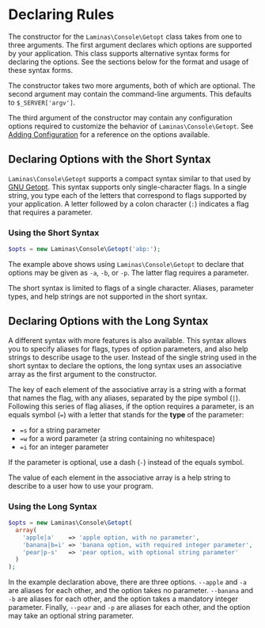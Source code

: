 # Declaring Rules

The constructor for the `Laminas\Console\Getopt` class takes from one to three
arguments. The first argument declares which options are supported by your
application. This class supports alternative syntax forms for declaring the
options. See the sections below for the format and usage of these syntax forms.

The constructor takes two more arguments, both of which are optional. The second
argument may contain the command-line arguments. This defaults to
`$_SERVER['argv']`.

The third argument of the constructor may contain any configuration options
required to customize the behavior of `Laminas\Console\Getopt`. See
[Adding Configuration](configuration.md#adding-configuration) for a reference on
the options available.

## Declaring Options with the Short Syntax

`Laminas\Console\Getopt` supports a compact syntax similar to that used by
[GNU Getopt](http://www.gnu.org/software/libc/manual/html_node/Getopt.html).
This syntax supports only single-character flags. In a single string, you type
each of the letters that correspond to flags supported by your application. A
letter followed by a colon character (`:`) indicates a flag that requires a
parameter.

### Using the Short Syntax

```php
$opts = new Laminas\Console\Getopt('abp:');
```

The example above shows using `Laminas\Console\Getopt` to declare that options may
be given as `-a`, `-b`, or `-p`. The latter flag requires a parameter.

The short syntax is limited to flags of a single character. Aliases, parameter
types, and help strings are not supported in the short syntax.

## Declaring Options with the Long Syntax

A different syntax with more features is also available. This syntax allows you
to specify aliases for flags, types of option parameters, and also help strings
to describe usage to the user. Instead of the single string used in the short
syntax to declare the options, the long syntax uses an associative array as the
first argument to the constructor.

The key of each element of the associative array is a string with a format that
names the flag, with any aliases, separated by the pipe symbol (`|`). Following
this series of flag aliases, if the option requires a parameter, is an equals
symbol (`=`) with a letter that stands for the **type** of the parameter:

- `=s` for a string parameter
- `=w` for a word parameter (a string containing no whitespace)
- `=i` for an integer parameter

If the parameter is optional, use a dash (`-`) instead of the equals symbol.

The value of each element in the associative array is a help string to describe
to a user how to use your program.

### Using the Long Syntax

```php
$opts = new Laminas\Console\Getopt(
  array(
    'apple|a'    => 'apple option, with no parameter',
    'banana|b=i' => 'banana option, with required integer parameter',
    'pear|p-s'   => 'pear option, with optional string parameter'
  )
);
```

In the example declaration above, there are three options. `--apple` and `-a`
are aliases for each other, and the option takes no parameter. `--banana` and
`-b` are aliases for each other, and the option takes a mandatory integer
parameter. Finally, `--pear` and `-p` are aliases for each other, and the option
may take an optional string parameter.
